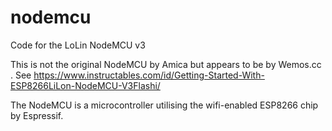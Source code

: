 # nodemcu

Code for the LoLin NodeMCU v3

This is not the original NodeMCU by Amica but appears to be by Wemos.cc . See https://www.instructables.com/id/Getting-Started-With-ESP8266LiLon-NodeMCU-V3Flashi/


The NodeMCU is a microcontroller utilising the wifi-enabled ESP8266 chip by Espressif.
